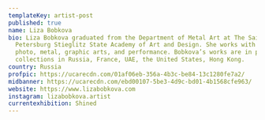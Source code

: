 ```yaml
---
templateKey: artist-post
published: true
name: Liza Bobkova
bio: Liza Bobkova graduated from the Department of Metal Art at The Saint
  Petersburg Stieglitz State Academy of Art and Design. She works with video,
  photo, metal, graphic arts, and performance. Bobkova’s works are in private
  collections in Russia, France, UAE, the United States, Hong Kong.
country: Russia
profpic: https://ucarecdn.com/01af06eb-356a-4b3c-be84-13c1280fe7a2/
midbanner: https://ucarecdn.com/ebd00107-5be3-4d9c-bd01-4b1568cfe963/
website: https://www.lizabobkova.com
instagram: lizabobkova.artist
currentexhibition: Shined
---
```

